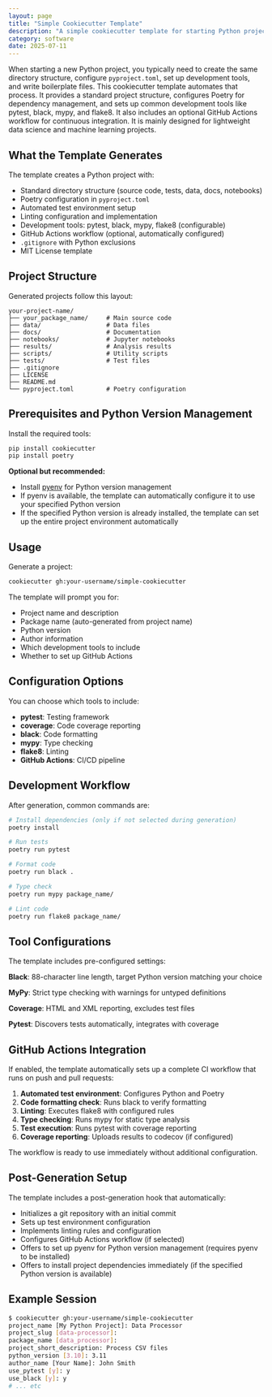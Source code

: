 ```yaml
---
layout: page
title: "Simple Cookiecutter Template"
description: "A simple cookiecutter template for starting Python projects with standard structure and development tools"
category: software
date: 2025-07-11
---
```


When starting a new Python project, you typically need to create the same directory structure, configure `pyproject.toml`, set up development tools, and write boilerplate files. This cookiecutter template automates that process. It provides a standard project structure, configures Poetry for dependency management, and sets up common development tools like pytest, black, mypy, and flake8. It also includes an optional GitHub Actions workflow for continuous integration. It is mainly designed for lightweight data science and machine learning projects.

## What the Template Generates

The template creates a Python project with:

- Standard directory structure (source code, tests, data, docs, notebooks)
- Poetry configuration in `pyproject.toml`
- Automated test environment setup
- Linting configuration and implementation
- Development tools: pytest, black, mypy, flake8 (configurable)
- GitHub Actions workflow (optional, automatically configured)
- `.gitignore` with Python exclusions
- MIT License template

## Project Structure

Generated projects follow this layout:

```
your-project-name/
├── your_package_name/     # Main source code
├── data/                  # Data files
├── docs/                  # Documentation
├── notebooks/             # Jupyter notebooks
├── results/               # Analysis results
├── scripts/               # Utility scripts
├── tests/                 # Test files
├── .gitignore
├── LICENSE
├── README.md
└── pyproject.toml         # Poetry configuration
```

## Prerequisites and Python Version Management

Install the required tools:

```bash
pip install cookiecutter
pip install poetry
```

**Optional but recommended:**
- Install [pyenv](https://github.com/pyenv/pyenv) for Python version management
- If pyenv is available, the template can automatically configure it to use your specified Python version
- If the specified Python version is already installed, the template can set up the entire project environment automatically

## Usage

Generate a project:

```bash
cookiecutter gh:your-username/simple-cookiecutter
```

The template will prompt you for:
- Project name and description
- Package name (auto-generated from project name)
- Python version
- Author information
- Which development tools to include
- Whether to set up GitHub Actions

## Configuration Options

You can choose which tools to include:

- **pytest**: Testing framework
- **coverage**: Code coverage reporting
- **black**: Code formatting
- **mypy**: Type checking
- **flake8**: Linting
- **GitHub Actions**: CI/CD pipeline

## Development Workflow

After generation, common commands are:

```bash
# Install dependencies (only if not selected during generation)
poetry install

# Run tests
poetry run pytest

# Format code
poetry run black .

# Type check
poetry run mypy package_name/

# Lint code
poetry run flake8 package_name/
```

## Tool Configurations

The template includes pre-configured settings:

**Black**: 88-character line length, target Python version matching your choice

**MyPy**: Strict type checking with warnings for untyped definitions

**Coverage**: HTML and XML reporting, excludes test files

**Pytest**: Discovers tests automatically, integrates with coverage

## GitHub Actions Integration

If enabled, the template automatically sets up a complete CI workflow that runs on push and pull requests:

1. **Automated test environment**: Configures Python and Poetry
2. **Code formatting check**: Runs black to verify formatting
3. **Linting**: Executes flake8 with configured rules
4. **Type checking**: Runs mypy for static type analysis
5. **Test execution**: Runs pytest with coverage reporting
6. **Coverage reporting**: Uploads results to codecov (if configured)

The workflow is ready to use immediately without additional configuration.

## Post-Generation Setup

The template includes a post-generation hook that automatically:
- Initializes a git repository with an initial commit
- Sets up test environment configuration
- Implements linting rules and configuration
- Configures GitHub Actions workflow (if selected)
- Offers to set up pyenv for Python version management (requires pyenv to be installed)
- Offers to install project dependencies immediately (if the specified Python version is available)

## Example Session

```bash
$ cookiecutter gh:your-username/simple-cookiecutter
project_name [My Python Project]: Data Processor
project_slug [data-processor]: 
package_name [data_processor]: 
project_short_description: Process CSV files
python_version [3.10]: 3.11
author_name [Your Name]: John Smith
use_pytest [y]: y
use_black [y]: y
# ... etc
```
